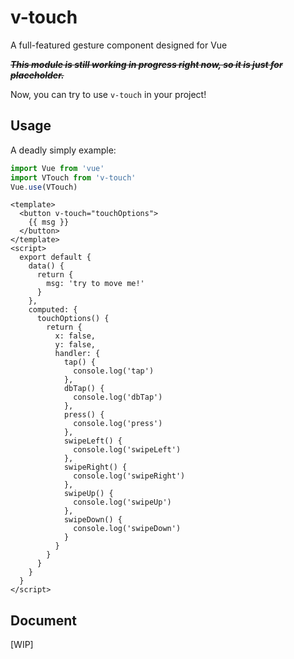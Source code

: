 # v-touch
A full-featured gesture component designed for Vue

~~__*This module is still working in progress right now, so it is just for placeholder.*__~~

Now, you can try to use `v-touch` in your project!

## Usage

A deadly simply example:

``` app.js
import Vue from 'vue'
import VTouch from 'v-touch'
Vue.use(VTouch)
```

``` touch.vue
<template>
  <button v-touch="touchOptions">
    {{ msg }}
  </button>
</template>
<script>
  export default {
    data() {
      return {
        msg: 'try to move me!'
      }
    },
    computed: {
      touchOptions() {
        return {
          x: false,
          y: false,
          handler: {
            tap() {
              console.log('tap')
            },
            dbTap() {
              console.log('dbTap')
            },
            press() {
              console.log('press')
            },
            swipeLeft() {
              console.log('swipeLeft')
            },
            swipeRight() {
              console.log('swipeRight')
            },
            swipeUp() {
              console.log('swipeUp')
            },
            swipeDown() {
              console.log('swipeDown')
            }
          }
        }
      }
    }
  }
</script>
```

## Document

[WIP]
